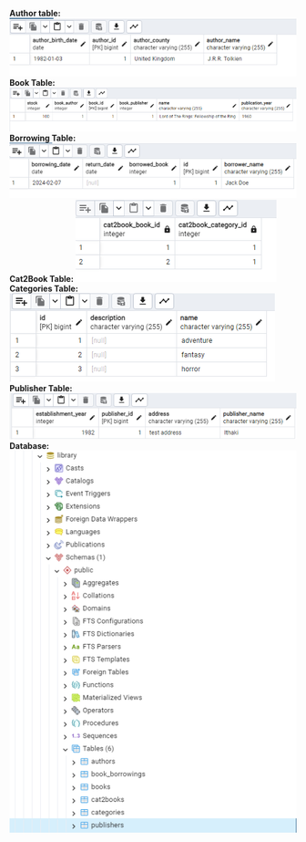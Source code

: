 ﻿**Author table:**
![author table](https://raw.githubusercontent.com/jericho909/patika-fullstack/main/Hafta_10/library/screenshots/author%20table.png)
**Book Table:**
![Book Table](https://raw.githubusercontent.com/jericho909/patika-fullstack/main/Hafta_10/library/screenshots/book%20table.png)
**Borrowing Table:**
![borrowing table](https://raw.githubusercontent.com/jericho909/patika-fullstack/main/Hafta_10/library/screenshots/borrowing%20table.png)
**Cat2Book Table:**
![Cat2Book](https://raw.githubusercontent.com/jericho909/patika-fullstack/main/Hafta_10/library/screenshots/cat2book%20table.png)
**Categories Table:**
![Category table](https://raw.githubusercontent.com/jericho909/patika-fullstack/main/Hafta_10/library/screenshots/category%20table.png)
**Publisher Table:**
![Publisher table](https://raw.githubusercontent.com/jericho909/patika-fullstack/main/Hafta_10/library/screenshots/publisher%20table.png)
**Database:**
![database](https://raw.githubusercontent.com/jericho909/patika-fullstack/main/Hafta_10/library/screenshots/database.png)

